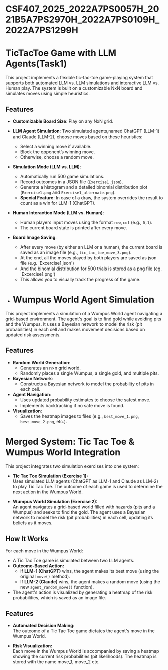 # CSF407_2025_2022A7PS0057H_2021B5A7PS2970H_2022A7PS0109H_2022A7PS1299H
# TicTacToe Game with LLM Agents(Task1)

This project implements a flexible tic-tac-toe game-playing system that supports both automated LLM vs. LLM simulations and interactive LLM vs. Human play. The system is built on a customizable NxN board and simulates moves using simple heuristics.

## Features

- **Customizable Board Size**: Play on any NxN grid.
- **LLM Agent Simulation**: Two simulated agents,named ChatGPT (LLM-1) and Claude (LLM-2), choose moves based on these heuristics:
  - Select a winning move if available.
  - Block the opponent’s winning move.
  - Otherwise, choose a random move.
- **Simulation Mode (LLM vs. LLM)**:
  - Automatically run 500 game simulations.
  - Record outcomes in a JSON file (`Exercise1.json`).
  - Generate a histogram and a detailed binomial distribution plot (`Exercise1.png` and `Exercise1_alternate.png`).
  - **Special Feature**: In case of a draw, the system overrides the result to count as a win for LLM-1 (ChatGPT).
- **Human Interaction Mode (LLM vs. Human)**:
  - Human players input moves using the format `row,col` (e.g., `0,1`).
  - The current board state is printed after every move.
- **Board Image Saving**:
  - After every move (by either an LLM or a human), the current board is saved as an image file (e.g., `tic_tac_toe_move_3.png`).
  - At the end, all the moves played by both players are saved as json file (e.g. 'Excercise1.json')
  - And the binomial distribution for 500 trials is stored as a png file (eg. 'Excercise1.png')
  - This allows you to visually track the progress of the game.

 - # Wumpus World Agent Simulation

This project implements a simulation of a Wumpus World agent navigating a grid-based environment. The agent's goal is to find gold while avoiding pits and the Wumpus. It uses a Bayesian network to model the risk (pit probabilities) in each cell and makes movement decisions based on updated risk assessments.

## Features

- **Random World Generation**: 
  - Generates an n×n grid world.
  - Randomly places a single Wumpus, a single gold, and multiple pits.
- **Bayesian Network**: 
  - Constructs a Bayesian network to model the probability of pits in each cell.
- **Agent Navigation**:
  - Uses updated probability estimates to choose the safest move.
  - Implements backtracking if no safe move is found.
- **Visualization**:
  - Saves the heatmap images to files (e.g., `best_move_1.png`, `best_move_2.png`, etc.).

# Merged System: Tic Tac Toe & Wumpus World Integration

This project integrates two simulation exercises into one system:

- **Tic Tac Toe Simulation (Exercise 1):**  
  Uses simulated LLM agents (ChatGPT as LLM-1 and Claude as LLM-2) to play Tic Tac Toe. The outcome of each game is used to determine the next action in the Wumpus World.

- **Wumpus World Simulation (Exercise 2):**  
  An agent navigates a grid-based world filled with hazards (pits and a Wumpus) and seeks to find the gold. The agent uses a Bayesian network to model the risk (pit probabilities) in each cell, updating its beliefs as it moves.

## How It Works

For each move in the Wumpus World:
- A Tic Tac Toe game is simulated between two LLM agents.
- **Outcome-Based Action:**
  - If **LLM-1 (ChatGPT)** wins, the agent makes its best move (using the original `move()` method).
  - If **LLM-2 (Claude)** wins, the agent makes a random move (using the new `agent_random_move()` function).
- The agent's action is visualized by generating a heatmap of the risk probabilities, which is saved as an image file.

## Features

- **Automated Decision Making:**  
  The outcome of a Tic Tac Toe game dictates the agent's move in the Wumpus World.
  
- **Risk Visualization:**  
  Each move in the Wumpus World is accompanied by saving a heatmap showing the current risk probabilities (pit likelihoods). The heatmap is stored with the name move_1, move_2 etc.


